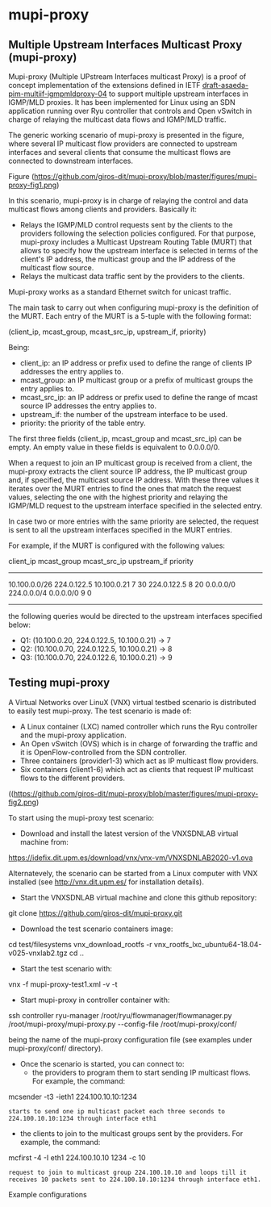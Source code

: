 # mupi-proxy

Multiple Upstream Interfaces Multicast Proxy (mupi-proxy)
---------------------------------------------------------

Mupi-proxy (Multiple UPstream Interfaces multicast Proxy) is a proof of concept implementation of the extensions defined in IETF [draft-asaeda-pim-multiif-igmpmldproxy-04](https://datatracker.ietf.org/doc/draft-asaeda-pim-multiif-igmpmldproxy/) to support multiple upstream interfaces in IGMP/MLD proxies. It has been implemented for Linux using an SDN application running over Ryu controller that controls and Open vSwitch in charge of relaying the multicast data flows and IGMP/MLD traffic.

The generic working scenario of mupi-proxy is presented in the figure, where several IP multicast flow providers are connected to upstream interfaces and several clients that consume the multicast flows are connected to downstream interfaces.

Figure
(https://github.com/giros-dit/mupi-proxy/blob/master/figures/mupi-proxy-fig1.png)

In this scenario, mupi-proxy is in charge of relaying the control and data multicast flows among clients and providers. Basically it:
- Relays the IGMP/MLD control requests sent by the clients to the providers following the selection policies configured. For that purpose, mupi-proxy includes a Multicast Upstream Routing Table (MURT) that allows to specify how the upstream interface is selected in terms of the client's IP address, the multicast group and the IP address of the multicast flow source.  
- Relays the multicast data traffic sent by the providers to the clients.

Mupi-proxy works as a standard Ethernet switch for unicast traffic. 

The main task to carry out when configuring mupi-proxy is the definition of the MURT. Each entry of the MURT is a 5-tuple with the following format:

(client_ip, mcast_group, mcast_src_ip, upstream_if, priority)

Being:
- client_ip: an IP address or prefix used to define the range of clients IP addresses the entry applies to.
- mcast_group: an IP multicast group or a prefix of multicast groups the entry applies to.
- mcast_src_ip: an IP address or prefix used to define the range of mcast source IP addresses the entry applies to.
- upstream_if: the number of the upstream interface to be used. 
- priority: the priority of the table entry. 

The first three fields (client_ip, mcast_group and mcast_src_ip) can be empty. An empty value in these fields is equivalent to 0.0.0.0/0.

When a request to join an IP multicast group is received from a client, the mupi-proxy extracts the client source IP address, the IP multicast group and, if specified, the multicast source IP address. With these three values it iterates over the MURT entries to find the ones that match the request values, selecting the one with the highest priority and relaying the IGMP/MLD request to the upstream interface specified in the selected entry.

In case two or more entries with the same priority are selected, the request is sent to all the upstream interfaces specified in the MURT entries.

For example, if the MURT is configured with the following values:

client_ip         mcast_group       mcast_src_ip      upstream_if  priority
----------------- ----------------- ----------------- ------------ --------
10.100.0.0/26     224.0.122.5       10.100.0.21            7          30
                  224.0.122.5                              8          20
0.0.0.0/0         224.0.0.0/4       0.0.0.0/0              9          0
----------------- ----------------- ----------------- ------------ --------

the following queries would be directed to the upstream interfaces specified below:

- Q1: (10.100.0.20, 224.0.122.5, 10.100.0.21) -> 7 
- Q2: (10.100.0.70, 224.0.122.5, 10.100.0.21) -> 8 
- Q3: (10.100.0.70, 224.0.122.6, 10.100.0.21) -> 9 


Testing mupi-proxy
------------------

A Virtual Networks over LinuX (VNX) virtual testbed scenario is distributed to easily test mupi-proxy. The test scenario is made of:
- A Linux container (LXC) named controller which runs the Ryu controller and the mupi-proxy application.
- An Open vSwitch (OVS) which is in charge of forwarding the traffic and it is OpenFlow-controlled from the SDN controller.
- Three containers (provider1-3) which act as IP multicast flow providers.
- Six containers (client1-6) which act as clients that request IP multicast flows to the different providers.

((https://github.com/giros-dit/mupi-proxy/blob/master/figures/mupi-proxy-fig2.png)

To start using the mupi-proxy test scenario:

- Download and install the latest version of the VNXSDNLAB virtual machine from:

https://idefix.dit.upm.es/download/vnx/vnx-vm/VNXSDNLAB2020-v1.ova

  Alternatevely, the scenario can be started from a Linux computer with VNX installed (see
  http://vnx.dit.upm.es/ for installation details).

- Start the VNXSDNLAB virtual machine and clone this github repository:

git clone https://github.com/giros-dit/mupi-proxy.git

- Download the test scenario containers image:

cd test/filesystems
vnx_download_rootfs -r vnx_rootfs_lxc_ubuntu64-18.04-v025-vnxlab2.tgz
cd ..

- Start the test scenario with:

vnx -f mupi-proxy-test1.xml -v -t

- Start mupi-proxy in controller container with:

ssh controller
ryu-manager /root/ryu/flowmanager/flowmanager.py /root/mupi-proxy/mupi-proxy.py --config-file /root/mupi-proxy/conf/<config-file>

being <config-file> the name of the mupi-proxy configuration file (see examples under mupi-proxy/conf/ directory).

- Once the scenario is started, you can connect to:
  + the providers to program them to start sending IP multicast flows. For example, the command:

mcsender -t3 -ieth1 224.100.10.10:1234

    starts to send one ip multicast packet each three seconds to 224.100.10.10:1234 through interface eth1

  + the clients to join to the multicast groups sent by the providers. For example, the command: 

mcfirst -4 -I eth1 224.100.10.10 1234 -c 10

    request to join to multicast group 224.100.10.10 and loops till it receives 10 packets sent to 224.100.10.10:1234 through interface eth1.


Example configurations
